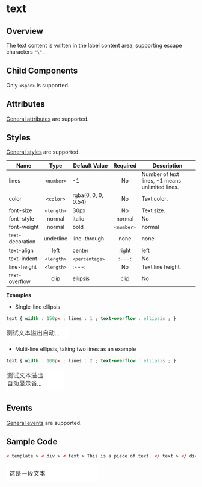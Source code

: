 <!-- 源地址: https://iot.mi.com/vela/quickapp/en/components/basic/text.html -->

# text

## Overview

The text content is written in the label content area, supporting escape characters `"\"`.

## Child Components

Only `<span>` is supported.

## Attributes

[General attributes](</vela/quickapp/en/components/general/properties.html>) are supported.

## Styles

[General styles](</vela/quickapp/en/components/general/style.html>) are supported.

Name | Type | Default Value | Required | Description  
---|:---:|---|:---:|---  
lines | `<number>` | -1 | No | Number of text lines, -1 means unlimited lines.  
color | `<color>` | rgba(0, 0, 0, 0.54) | No | Text color.  
font-size | `<length>` | 30px | No | Text size.  
font-style | normal | italic | normal | No |   
font-weight | normal | bold | `<number>` | normal | No | The current platform only supports two effects: `normal` and `bold`. When the value is a number, if it is below `550`, it is the former; otherwise, it is the latter.  
text-decoration | underline | line-through | none | none | No |   
text-align | left | center | right | left | No |   
text-indent | `<length>` | `<percentage>` |:---:| No | Specifies the indentation of the first line of the text block.  
line-height | `<length>` |:---:| No | Text line height.  
text-overflow | clip | ellipsis | clip | No | Takes effect when the number of lines is set.  
  
**Examples**

  * Single-line ellipsis
```css
text { width : 150px ; lines : 1 ; text-overflow : ellipsis ; }
```

![](../../images/text-overflow.png)

  * Multi-line ellipsis, taking two lines as an example
```css
text { width : 100px ; lines : 2 ; text-overflow : ellipsis ; }
```

![](../../images/text-overflow-2.png)

## Events

[General events](</vela/quickapp/en/components/general/events.html>) are supported.

## Sample Code
```html
< template > < div > < text > This is a piece of text. </ text > </ div > </ template >
```

![](../../images/text-example.png)
